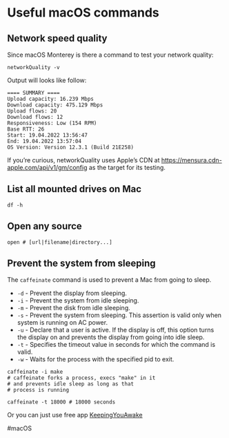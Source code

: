 # Useful macOS commands

## Network speed quality

Since macOS Monterey is there a command to test your network quality:

```shell
networkQuality -v
```

Output will looks like follow:

```
==== SUMMARY ====
Upload capacity: 16.239 Mbps
Download capacity: 475.129 Mbps
Upload flows: 20
Download flows: 12
Responsiveness: Low (154 RPM)
Base RTT: 26
Start: 19.04.2022 13:56:47
End: 19.04.2022 13:57:04
OS Version: Version 12.3.1 (Build 21E258)
```

If you’re curious, networkQuality uses Apple’s CDN at https://mensura.cdn-apple.com/api/v1/gm/config as the target for its testing.

## List all mounted drives on Mac

```shell
df -h
```

## Open any source

```shell
open # [url|filename|directory...]
```

## Prevent the system from sleeping

The `caffeinate` command is used to prevent a Mac from going to sleep.

* `-d` - Prevent the display from sleeping.
* `-i` - Prevent the system from idle sleeping.
* `-m` - Prevent the disk from idle sleeping.
* `-s` - Prevent the system from sleeping. This assertion is valid only when system is running on AC power.
* `-u` - Declare that a user is active. If the display is off, this option turns the display on and prevents the display from going into idle sleep.
* `-t` - Specifies the timeout value in seconds for which the command is valid.
* `-w` - Waits for the process with the specified pid to exit.

```shell
caffeinate -i make
# caffeinate forks a process, execs "make" in it 
# and prevents idle sleep as long as that 
# process is running
```

```shell
caffeinate -t 18000 # 18000 seconds
```

Or you can just use free app [KeepingYouAwake](https://keepingyouawake.app/)

#macOS 